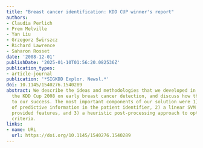```yaml
---
title: "Breast cancer identification: KDD CUP winner's report"
authors:
- Claudia Perlich
- Prem Melville
- Yan Liu
- Grzegorz Świrszcz
- Richard Lawrence
- Saharon Rosset
date: '2008-12-01'
publishDate: '2025-01-10T01:56:20.082536Z'
publication_types:
- article-journal
publication: '*SIGKDD Explor. Newsl.*'
doi: 10.1145/1540276.1540289
abstract: We describe the ideas and methodologies that we developed in addressing
  the KDD Cup 2008 on early breast cancer detection, and discuss how they contributed
  to our success. The most important components of our solution were 1) the identification
  of predictive information in the patient identifier, 2) a linear SVM on the 117
  provided features, and 3) a heuristic post-processing approach to optimize the evaluation
  criteria.
links:
- name: URL
  url: https://doi.org/10.1145/1540276.1540289
---
```

